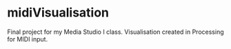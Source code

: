 midiVisualisation
=================

Final project for my Media Studio I class. Visualisation created in Processing for MIDI input.
